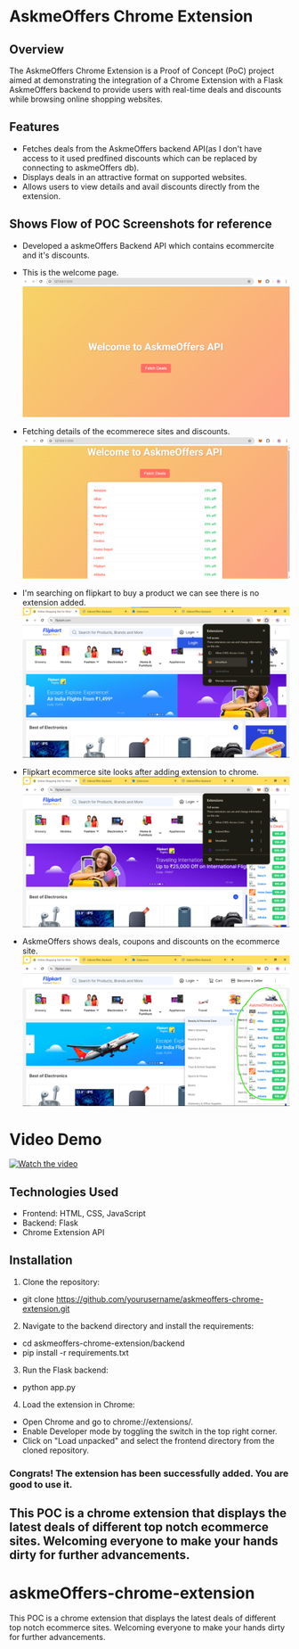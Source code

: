 
# AskmeOffers Chrome Extension

## Overview

The AskmeOffers Chrome Extension is a Proof of Concept (PoC) project aimed at demonstrating the integration of a Chrome Extension with a Flask AskmeOffers backend to provide users with real-time deals and discounts while browsing online shopping websites.


## Features

- Fetches deals from the AskmeOffers backend API(as I don't have access to it used predfined discounts which can be replaced by connecting to askmeOffers db).
- Displays deals in an attractive format on supported websites.
- Allows users to view details and avail discounts directly from the extension.

## Shows Flow of POC Screenshots for reference 
- Developed a askmeOffers Backend API which contains ecommercite and it's discounts.
- This is the welcome page.
![welcome_page](images/askmeoffersApi01.png)

- Fetching details of the ecommerece sites and discounts.
![askmeoffers_discounts](images/ecommerce-sites-discount-02.png)

- I'm searching on flipkart to buy a product we can see there is no extension added. 
![before_askmeOffers_chrome_extension_added](images/flipkart-ecommerce-site-without-extension.png)

- Flipkart ecommerce site looks after adding extension to chrome.
![after_extension_integration](images/flipkart-ecommerce-site-with-chrome-extension.png)

- AskmeOffers shows deals, coupons and discounts on the ecommerce site.
![askmeOffers_on_live](images/offers-looks-on-chrome.png)

# Video Demo

[![Watch the video](https://img.youtube.com/vi/p_90CYyFZVw/0.jpg)](https://youtu.be/p_90CYyFZVw)


## Technologies Used

- Frontend: HTML, CSS, JavaScript
- Backend: Flask
- Chrome Extension API

## Installation

1. Clone the repository:

- git clone https://github.com/yourusername/askmeoffers-chrome-extension.git

2. Navigate to the backend directory and install the requirements:

- cd askmeoffers-chrome-extension/backend
- pip install -r requirements.txt

3. Run the Flask backend:
- python app.py

4. Load the extension in Chrome:
- Open Chrome and go to chrome://extensions/.
- Enable Developer mode by toggling the switch in the top right corner.
- Click on "Load unpacked" and select the frontend directory from the cloned repository.

### Congrats! The extension has been successfully added. You are good to use it.

## This POC is a chrome extension that displays the latest deals of different top notch ecommerce sites. Welcoming everyone to make your hands dirty for further advancements.

# askmeOffers-chrome-extension
This POC is a chrome extension that displays the latest deals of different top notch ecommerce sites. 
Welcoming everyone to make your hands dirty for further advancements.

